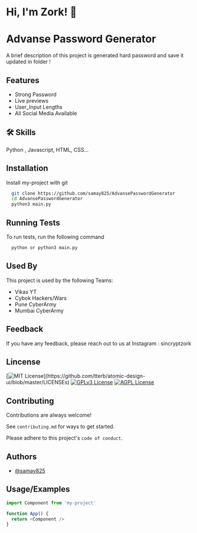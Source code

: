 
# Hi, I'm Zork! 👋


# Advanse Password Generator

A brief description of this project is generated hard password and save it updated in folder !


## Features

- Strong Password 
- Live previews
- User_Input Lengths
- All Social Media Available 


## 🛠 Skills
Python , Javascript, HTML, CSS...


## Installation

Install my-project with git

```bash
  git clone https://github.com/samay825/AdvansePasswordGenerator
  cd AdvansePasswordGenerator
  python3 main.py
```
    
## Running Tests

To run tests, run the following command

```bash
  python or python3 main.py
```


## Used By

This project is used by the following Teams:

- Vikas YT
- Cybok Hackers/Wars
- Pune CyberArmy
- Mumbai CyberArmy


## Feedback

If you have any feedback, please reach out to us at Instagram : sincryptzork


## Lincense

[![MIT License](https://img.shields.io/apm/l/atomic-design-ui.svg?)](https://github.com/tterb/atomic-design-ui/blob/master/LICENSEs)
[![GPLv3 License](https://img.shields.io/badge/License-GPL%20v3-yellow.svg)](https://opensource.org/licenses/)
[![AGPL License](https://img.shields.io/badge/license-AGPL-blue.svg)](http://www.gnu.org/licenses/agpl-3.0)


## Contributing

Contributions are always welcome!

See `contributing.md` for ways to get started.

Please adhere to this project's `code of conduct`.


## Authors

- [@samay825](https://www.github.com/samay825)


## Usage/Examples

```javascript
import Component from 'my-project'

function App() {
  return <Component />
}
```

